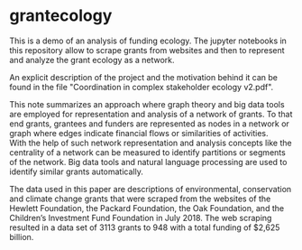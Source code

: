 # grantecology
This is a demo of an analysis of funding ecology. The  jupyter notebooks in this repository allow to scrape grants 
from websites and then to represent and analyze the grant ecology as a network. 

An explicit description of the project and the motivation behind it can be found in the 
file "Coordination in complex stakeholder ecology v2.pdf".

This note summarizes an approach where graph theory and big data tools are employed for representation and analysis of 
a network of grants. To that end grants, grantees and funders are represented as nodes in a network or graph where 
edges indicate financial flows or similarities of activities.  
With the help of such network representation and analysis concepts like the centrality of a network can be measured 
to identify partitions or segments of the network. Big data tools and natural language processing are used to identify 
similar grants automatically.

The data used in this paper are descriptions of environmental, conservation and climate change grants that were scraped 
from the websites of the Hewlett Foundation, the Packard Foundation, the Oak Foundation, and 
the Children’s Investment Fund Foundation in July 2018. 
The web scraping resulted in a data set of 3113 grants to 948 with a total funding of $2,625 billion.
